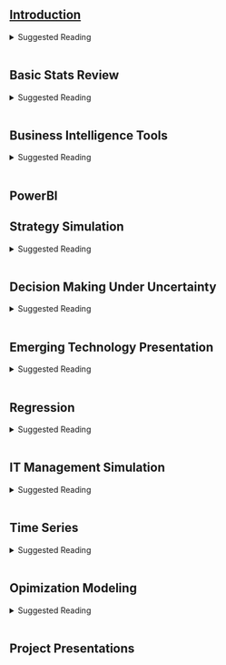 

## [Introduction](https://gannawag.github.io/IR_management_analytics/lectures/Lecture%201%20Introduction.html#/title-slide)
<details><summary>Suggested Reading</summary>

*BA Chapter 1 Introduction to Business Analytics*

</details><br/>

## Basic Stats Review

<details><summary>Suggested Reading</summary>

*AI Chapter 1-2: The Age of AI; Rethinking the Firm*

*BA Chapter 2-3 Describing the Distribution of a Variables; Finding Relationships among Variables*

</details><br/>

## Business Intelligence Tools

<details><summary>Suggested Reading</summary>

*AI Chapter 3-4 the AI Factory; Re-architecting the Firm*

*BA Chapter 4 Business Intelligence (BI) Tools for Data Analysis*

</details><br/>

## PowerBI

## Strategy Simulation

<details><summary>Suggested Reading</summary>

*AI 5-6 Becoming an AI company; Strategy for a New Age*

*Data Analytics Simulation: Strategic Decision Making*

</details><br/>

## Decision Making Under Uncertainty

<details><summary>Suggested Reading</summary>

*Data Analytics Simulation Debrief* 

*BA Chapter 6 Decision Making under Uncertainty*

</details><br/>

## Emerging Technology Presentation

<details><summary>Suggested Reading</summary>

*AI Chapter 7-8 Strategic Collisions; the Ethics of Digital Scale, Scope and Learning*

</details><br/>

## Regression

<details><summary>Suggested Reading</summary>

*BA Chapter 10 Estimating Relationships* 

*BA Chapter 11 Regression Analysis: Statistical Inference*

</details><br/>

## IT Management Simulation

<details><summary>Suggested Reading</summary>

*AI Chapter 9-10 the New Meta; A Leadership Mandate*

</details><br/>

## Time Series

<details><summary>Suggested Reading</summary>

*BA Chapter 12 Time Series Analysis and Forecasting*

</details><br/>

## Opimization Modeling

<details><summary>Suggested Reading</summary>

*BA Chapter 13 Introduction to Optimization Modeling*

</details><br/>

## Project Presentations
